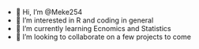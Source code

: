 - 👋 Hi, I’m @Meke254
- 👀 I’m interested in R and coding in general
- 🌱 I’m currently learning Ecnomics and Statistics
- 💞️ I’m looking to collaborate on a few projects to come


<!---
Meke254/Meke254 is a ✨ special ✨ repository because its `README.md` (this file) appears on your GitHub profile.
You can click the Preview link to take a look at your changes.
--->
